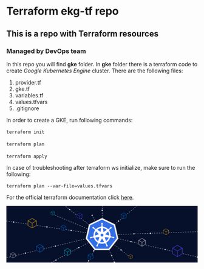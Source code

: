 # Terraform ekg-tf repo
## This is a repo with Terraform resources 
### Managed by DevOps team

In this repo you will find **gke** folder.
In **gke** folder there is a terraform code to create *Google Kubernetes Engine* cluster. There are the following files:

1. provider.tf
2. gke.tf
3. variables.tf
4. values.tfvars
5. .gitignore

In order to create a GKE, run following commands:

```
terraform init

terraform plan 

terraform apply 
```

In case of troubleshooting after terraform ws initialize, make sure to run the following:

```
terraform plan --var-file=values.tfvars

```

For the official terraform documentation click [here](https://registry.terraform.io/providers/hashicorp/google/latest/docs/resources/container_cluster).

![gke](Kubernetes-Scheduling.webp)